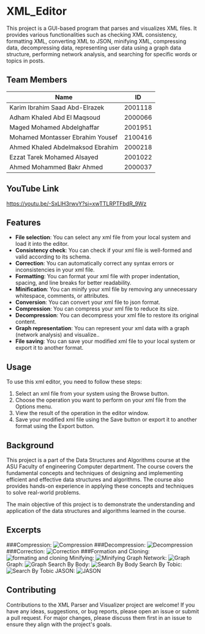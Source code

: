 # XML_Editor

This project is a GUI-based program that parses and visualizes XML files. It provides various functionalities such as checking XML consistency, formatting XML, converting XML to JSON, minifying XML, compressing data, decompressing data, representing user data using a graph data structure, performing network analysis, and searching for specific words or topics in posts.

## Team Members
|              Name                  |    ID    |
|------------------------------------|----------|
| Karim Ibrahim Saad Abd-Elrazek     |  2001118 |
| Adham Khaled Abd El Maqsoud        |  2000066 |
| Maged Mohamed Abdelghaffar         |  2001951 |
| Mohamed Montasser Ebrahim Yousef   |  2100416 |
| Ahmed Khaled Abdelmaksod Ebrahim   |  2000218 |
| Ezzat Tarek Mohamed Alsayed        |  2001022 |
| Ahmed Mohammed Bakr Ahmed          |  2000037 |


## YouTube Link
https://youtu.be/-SxLlH3rwvY?si=xwTTLRPTFbdR_9Wz

## Features

- **File selection**: You can select any xml file from your local system and load it into the editor.
- **Consistency check**: You can check if your xml file is well-formed and valid according to its schema.
- **Correction**: You can automatically correct any syntax errors or inconsistencies in your xml file.
- **Formatting**: You can format your xml file with proper indentation, spacing, and line breaks for better readability.
- **Minification**: You can minify your xml file by removing any unnecessary whitespace, comments, or attributes.
- **Conversion**: You can convert your xml file to json format.
- **Compression**: You can compress your xml file to reduce its size.
- **Decompression**: You can decompress your xml file to restore its original content.
- **Graph representation**: You can represent your xml data with a graph (network analysis) and visualize..
- **File saving**: You can save your modified xml file to your local system or export it to another format.

## Usage

To use this xml editor, you need to follow these steps:

1. Select an xml file from your system using the Browse button.
2. Choose the operation you want to perform on your xml file from the Options menu.
3. View the result of the operation in the editor window.
4. Save your modified xml file using the Save button or export it to another format using the Export button.

## Background

This project is a part of the Data Structures and Algorithms course at the ASU Faculty of engineering Computer department. The course covers the fundamental concepts and techniques of designing and implementing efficient and effective data structures and algorithms. The course also provides hands-on experience in applying these concepts and techniques to solve real-world problems.

The main objective of this project is to demonstrate the understanding and application of the data structures and algorithms learned in the course.

## Excerpts
###Compression:
![Compression](https://github.com/AhmedBakrXI/XML_Editor/blob/main/Snapshots/Compression.png)
###Decompression:
![Decompression](https://github.com/AhmedBakrXI/XML_Editor/blob/main/Snapshots/Decompression.png)
###Correction:
![Correction](https://github.com/AhmedBakrXI/XML_Editor/blob/main/Snapshots/CorrectionExample.png)
###Formation and Cloning:
![formating and cloning](https://github.com/AhmedBakrXI/XML_Editor/blob/main/Snapshots/FormattingAndColoring.png)
Minifying:
![Minifying](https://github.com/AhmedBakrXI/XML_Editor/blob/main/Snapshots/Minifiying.png)
Graph Network:
![Graph](https://github.com/AhmedBakrXI/XML_Editor/blob/main/Snapshots/VisualizeNetworkGraph.png)
Graph:
![Graph](https://github.com/AhmedBakrXI/XML_Editor/blob/main/Snapshots/Graph.png)
Search By Body:
![Search By Body](https://github.com/AhmedBakrXI/XML_Editor/blob/main/Snapshots/SearchByBody.png)
Search By Tobic:
![Search By Tobic](https://github.com/AhmedBakrXI/XML_Editor/blob/main/Snapshots/SearchByTopic.png)
JASON:
![JASON](https://github.com/AhmedBakrXI/XML_Editor/blob/main/Snapshots/XML2JSON.png)


## Contributing
Contributions to the XML Parser and Visualizer project are welcome! If you have any ideas, suggestions, or bug reports, please open an issue or submit a pull request. For major changes, please discuss them first in an issue to ensure they align with the project's goals.
